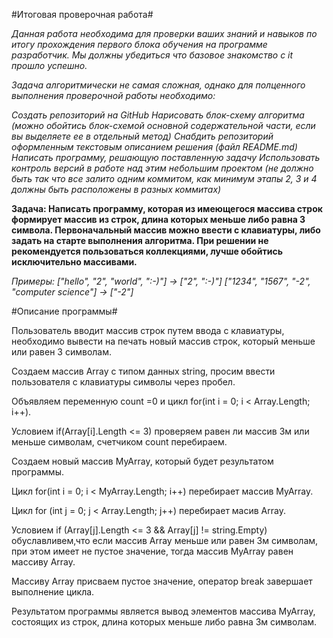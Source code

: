 #Итоговая проверочная работа#

*Данная работа необходима для проверки ваших знаний и навыков по итогу прохождения первого блока обучения на программе разработчик. Мы должны убедиться что базовое знакомство с it прошло успешно.*

*Задача алгоритмически не самая сложная, однако для полценного выполнения проверочной работы необходимо:*

*Создать репозиторий на GitHub*
*Нарисовать блок-схему алгоритма (можно обойтись блок-схемой основной содержательной части, если вы выделяете ее в отдельный метод)*
*Снабдить репозиторий оформленным текстовым описанием решения (файл README.md)*
*Написать программу, решающую поставленную задачу*
*Использовать контроль версий в работе над этим небольшим проектом (не должно быть так что все залито одним коммитом, как минимум этапы 2, 3 и 4 должны быть расположены в разных коммитах)*

**Задача: Написать программу, которая из имеющегося массива строк формирует массив из строк, длина которых меньше либо равна 3 символа. Первоначальный массив можно ввести с клавиатуры, либо задать на старте выполнения алгоритма. При решении не рекомендуется пользоваться коллекциями, лучше обойтись исключительно массивами.**

*Примеры:*
*["hello", "2", "world", ":-)"] -> ["2", ":-)"]*
*["1234", "1567", "-2", "computer science"] -> ["-2"]*


#Описание программы#

Пользователь вводит массив строк путем ввода с клавиатуры, необходимо вывести на печать новый массив строк,
который меньше или равен 3 символам.

Создаем массив Аrray с типом данных string, просим ввести пользователя с клавиатуры символы через пробел.

Объявляем переменную count =0 и цикл for(int i = 0; i < Array.Length; i++).

Условием if(Аrray[i].Length <= 3) проверяем равен ли массив 3м или меньше символам, счетчиком count перебираем.

Создаем новый  массив MyArray, который будет результатом программы.

Цикл for(int i = 0; i < MyArray.Length; i++) перебирает массив MyArray.

Цикл for (int j = 0; j < Array.Length; j++) перебирает масив Array.

Условием if (Array[j].Length <= 3 && Array[j] != string.Empty) обуславливем,что если массив Array меньше или равен 3м символам, при этом имеет не пустое значение, тогда массив MyArray равен массиву Array.

Массиву Array присваем пустое значение, оператор break завершает выполнение цикла.

Результатом программы является вывод элементов массива MyArray, состоящих из строк, длина которых меньше либо равна 3м символам.

